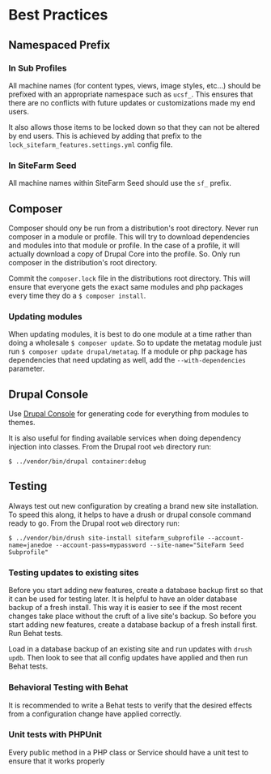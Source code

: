 # Best Practices

## Namespaced Prefix

### In Sub Profiles
All machine names (for content types, views, image styles, etc...) should be
prefixed with an appropriate namespace such as `ucsf_`. This ensures that there
are no conflicts with future updates or customizations made my end users.

It also allows those items to be locked down so that they can not be altered by
end users. This is achieved by adding that prefix to the
`lock_sitefarm_features.settings.yml` config file.

### In SiteFarm Seed
All machine names within SiteFarm Seed should use the `sf_` prefix.

## Composer

Composer should ony be run from a distribution's root directory. Never run
composer in a module or profile. This will try to download dependencies and
modules into that module or profile. In the case of a profile, it will actually
download a copy of Drupal Core into the profile. So. Only run composer in the
distribution's root directory.

Commit the `composer.lock` file in the distributions root directory. This will
ensure that everyone gets the exact same modules and php packages every time
they do a `$ composer install`.

### Updating modules
When updating modules, it is best to do one module at a time rather than doing
a wholesale `$ composer update`. So to update the metatag module just run
`$ composer update drupal/metatag`. If a module or php package has dependencies
that need updating as well, add the `--with-dependencies` parameter.

## Drupal Console

Use [Drupal Console](https://drupalconsole.com/) for generating code for
everything from modules to themes.

It is also useful for finding available services when doing dependency injection
into classes. From the Drupal root `web` directory run:

```
$ ../vendor/bin/drupal container:debug
```

## Testing

Always test out new configuration by creating a brand new site installation. To
speed this along, it helps to have a drush or drupal console command ready to
go. From the Drupal root `web` directory run:

```
$ ../vendor/bin/drush site-install sitefarm_subprofile --account-name=janedoe --account-pass=mypassword --site-name="SiteFarm Seed Subprofile"
```

### Testing updates to existing sites
Before you start adding new features, create a database backup first so that it
can be used for testing later. It is helpful to have an older database backup of
a fresh install. This way it is easier to see if the most recent changes take
place without the cruft of a live site's backup. So before you start adding new
features, create a database backup of a fresh install first. Run Behat tests.

Load in a database backup of an existing site and run updates with `drush updb`.
Then look to see that all config updates have applied and then run Behat tests.

### Behavioral Testing with Behat
It is recommended to write a Behat tests to verify that the desired effects from
a configuration change have applied correctly.

### Unit tests with PHPUnit
Every public method in a PHP class or Service should have a unit test to ensure
that it works properly
